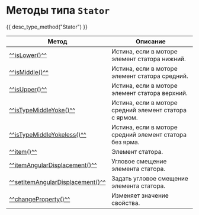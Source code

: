 # Методы типа `Stator`
{{ desc_type_method("Stator") }}

| Метод                                 | Описание                                                |
|---------------------------------------|---------------------------------------------------------|
| [^^isLower()^^](./isLower.md) | Истина, если в моторе элемент статора нижний. |
| [^^isMiddle()^^](./isMiddle.md) |  Истина, если в моторе элемент статора средний. |
| [^^isUpper()^^](./isUpper.md) |  Истина, если в моторе элемент статора верхний. |
| [^^isTypeMiddleYoke()^^](./isTypeMiddleYoke.md) |  Истина, если в моторе средний элемент статора с ярмом. |
| [^^isTypeMiddleYokeless()^^](./isTypeMiddleYokeless.md) |  Истина, если в моторе средний элемент статора без ярма. |
| [^^item()^^](./item.md) | Элемент статора. |
| [^^itemAngularDisplacement()^^](./itemAngularDisplacement.md) | Угловое смещение элемента статора. |
| [^^setItemAngularDisplacement()^^](./setItemAngularDisplacement.md) | Задать угловое смещение элемента статора. |
| [^^changeProperty()^^](./changeProperty.md) | Изменяет значение свойства. |
